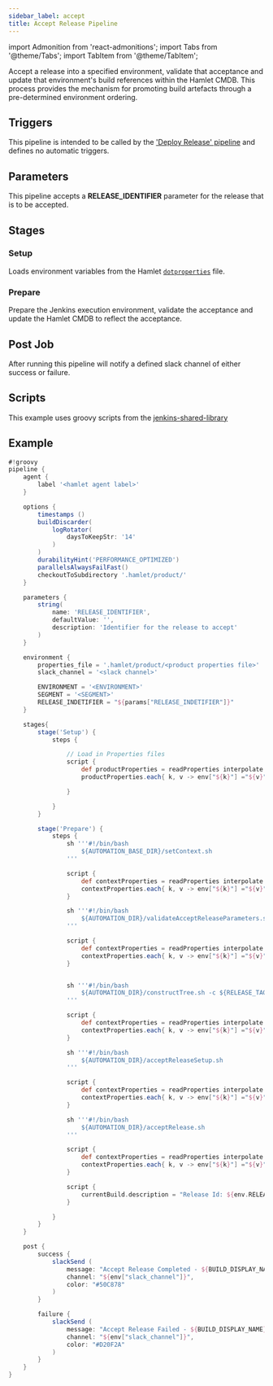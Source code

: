 ```yaml
---
sidebar_label: accept
title: Accept Release Pipeline
---
```

import Admonition from 'react-admonitions';
import Tabs from '@theme/Tabs';
import TabItem from '@theme/TabItem';

Accept a release into a specified environment, validate that acceptance and update that environment's build references within the Hamlet CMDB. This process provides the mechanism for promoting build artefacts through a pre-determined environment ordering.

## Triggers
This pipeline is intended to be called by the ['Deploy Release' pipeline](promote-release) and defines no automatic triggers.

## Parameters
This pipeline accepts a **RELEASE_IDENTIFIER** parameter for the release that is to be accepted.

## Stages

### Setup
Loads environment variables from the Hamlet [`dotproperties`](../dotproperties/dotproperties) file.

### Prepare
Prepare the Jenkins execution environment, validate the acceptance and update the Hamlet CMDB to reflect the acceptance.

## Post Job
After running this pipeline will notify a defined slack channel of either success or failure. 

## Scripts
This example uses groovy scripts from the [jenkins-shared-library](../../../scriptlibrary/index)

## Example
```groovy
#!groovy
pipeline {
    agent {
        label '<hamlet agent label>'
    }

    options {
        timestamps ()
        buildDiscarder(
            logRotator(
                daysToKeepStr: '14'
            )
        )
        durabilityHint('PERFORMANCE_OPTIMIZED')
        parallelsAlwaysFailFast()
        checkoutToSubdirectory '.hamlet/product/'
    }

    parameters {
        string(
            name: 'RELEASE_IDENTIFIER',
            defaultValue: '',
            description: 'Identifier for the release to accept'
        )
    }

    environment {
        properties_file = '.hamlet/product/<product properties file>'
        slack_channel = '<slack channel>'

        ENVIRONMENT = '<ENVIRONMENT>'
        SEGMENT = '<SEGMENT>'
        RELEASE_INDETIFIER = "${params["RELEASE_INDETIFIER"]}"
    }

    stages{
        stage('Setup') {
            steps {

                // Load in Properties files
                script {
                    def productProperties = readProperties interpolate: true, file: "${env.properties_file}";
                    productProperties.each{ k, v -> env["${k}"] ="${v}" }

                }

            }
        }

        stage('Prepare') {
            steps {
                sh '''#!/bin/bash
                    ${AUTOMATION_BASE_DIR}/setContext.sh
                '''

                script {
                    def contextProperties = readProperties interpolate: true, file: "${WORKSPACE}/context.properties";
                    contextProperties.each{ k, v -> env["${k}"] ="${v}" }
                }

                sh '''#!/bin/bash
                    ${AUTOMATION_DIR}/validateAcceptReleaseParameters.sh
                '''

                script {
                    def contextProperties = readProperties interpolate: true, file: "${WORKSPACE}/context.properties";
                    contextProperties.each{ k, v -> env["${k}"] ="${v}" }
                }


                sh '''#!/bin/bash
                    ${AUTOMATION_DIR}/constructTree.sh -c ${RELEASE_TAG} -i ${RELEASE_TAG}
                '''

                script {
                    def contextProperties = readProperties interpolate: true, file: "${WORKSPACE}/context.properties";
                    contextProperties.each{ k, v -> env["${k}"] ="${v}" }
                }

                sh '''#!/bin/bash
                    ${AUTOMATION_DIR}/acceptReleaseSetup.sh
                '''

                script {
                    def contextProperties = readProperties interpolate: true, file: "${WORKSPACE}/context.properties";
                    contextProperties.each{ k, v -> env["${k}"] ="${v}" }
                }

                sh '''#!/bin/bash
                    ${AUTOMATION_DIR}/acceptRelease.sh
                '''

                script {
                    def contextProperties = readProperties interpolate: true, file: "${WORKSPACE}/context.properties";
                    contextProperties.each{ k, v -> env["${k}"] ="${v}" }
                }

                script {
                    currentBuild.description = "Release Id: ${env.RELEASE_IDENTIFIER}"
                }

            }
        }
    }

    post {
        success {
            slackSend (
                message: "Accept Release Completed - ${BUILD_DISPLAY_NAME} (<${BUILD_URL}|Open>)\n Environment: ${env.ENVIRONMENT} - Segment: ${env.SEGMENT} - Release Id: ${env.RELEASE_IDENTIFIER}",
                channel: "${env["slack_channel"]}",
                color: "#50C878"
            )
        }

        failure {
            slackSend (
                message: "Accept Release Failed - ${BUILD_DISPLAY_NAME} (<${BUILD_URL}|Open>)\n Environment: ${env.ENVIRONMENT} - Segment: ${env.SEGMENT} - Release Id: ${env.RELEASE_IDENTIFIER}",
                channel: "${env["slack_channel"]}",
                color: "#D20F2A"
            )
        }
    }
}
```